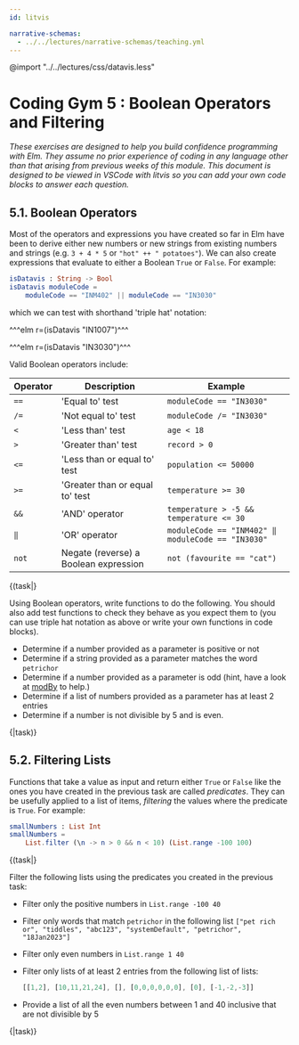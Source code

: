 ```yaml
---
id: litvis

narrative-schemas:
  - ../../lectures/narrative-schemas/teaching.yml
---
```


@import "../../lectures/css/datavis.less"

<!-- Everything above this line should probably be left untouched. -->

# Coding Gym 5 : Boolean Operators and Filtering

_These exercises are designed to help you build confidence programming with Elm. They assume no prior experience of coding in any language other than that arising from previous weeks of this module. This document is designed to be viewed in VSCode with litvis so you can add your own code blocks to answer each question._

## 5.1. Boolean Operators

Most of the operators and expressions you have created so far in Elm have been to derive either new numbers or new strings from existing numbers and strings (e.g. `3 + 4 * 5` or `"hot" ++ " potatoes"`). We can also create expressions that evaluate to either a Boolean `True` or `False`. For example:

```elm {l}
isDatavis : String -> Bool
isDatavis moduleCode =
    moduleCode == "INM402" || moduleCode == "IN3030"
```

which we can test with shorthand 'triple hat' notation:

^^^elm r=(isDatavis "IN1007")^^^

^^^elm r=(isDatavis "IN3030")^^^

Valid Boolean operators include:

| Operator | Description                           | Example                                           |
| -------- | ------------------------------------- | ------------------------------------------------- |
| `==`     | 'Equal to' test                       | `moduleCode == "IN3030"`                          |
| `/=`     | 'Not equal to' test                   | `moduleCode /= "IN3030"`                          |
| `<`      | 'Less than' test                      | `age < 18`                                        |
| `>`      | 'Greater than' test                   | `record > 0`                                      |
| `<=`     | 'Less than or equal to' test          | `population <= 50000`                             |
| `>=`     | 'Greater than or equal to' test       | `temperature >= 30`                               |
| `&&`     | 'AND' operator                        | `temperature > -5 && temperature <= 30`           |
| `‖`      | 'OR' operator                         | `moduleCode == "INM402" ‖ moduleCode == "IN3030"` |
| `not`    | Negate (reverse) a Boolean expression | `not (favourite == "cat")`                        |

{(task|}

Using Boolean operators, write functions to do the following. You should also add test functions to check they behave as you expect them to (you can use triple hat notation as above or write your own functions in code blocks).

- Determine if a number provided as a parameter is positive or not
- Determine if a string provided as a parameter matches the word `petrichor`
- Determine if a number provided as a parameter is odd (hint, have a look at [modBy](https://package.elm-lang.org/packages/elm/core/latest/Basics#modBy) to help.)
- Determine if a list of numbers provided as a parameter has at least 2 entries
- Determine if a number is not divisible by 5 and is even.

{|task)}

## 5.2. Filtering Lists

Functions that take a value as input and return either `True` or `False` like the ones you have created in the previous task are called _predicates_. They can be usefully applied to a list of items, _filtering_ the values where the predicate is `True`. For example:

```elm {l r}
smallNumbers : List Int
smallNumbers =
    List.filter (\n -> n > 0 && n < 10) (List.range -100 100)
```

{(task|}

Filter the following lists using the predicates you created in the previous task:

- Filter only the positive numbers in `List.range -100 40`
- Filter only words that match `petrichor` in the following list `["pet rich or", "tiddles", "abc123", "systemDefault", "petrichor", "18Jan2023"]`
- Filter only even numbers in `List.range 1 40`
- Filter only lists of at least 2 entries from the following list of lists:

  ```elm
  [[1,2], [10,11,21,24], [], [0,0,0,0,0,0], [0], [-1,-2,-3]]
  ```

- Provide a list of all the even numbers between 1 and 40 inclusive that are not divisible by 5

{|task)}
